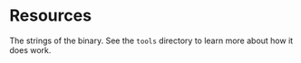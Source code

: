 # Resources

The strings of the binary.
See the `tools` directory to learn more about how it does work.
